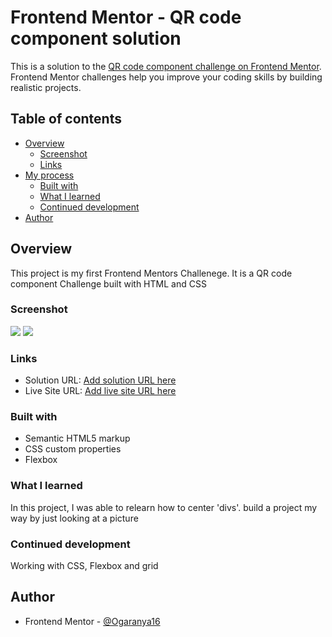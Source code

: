 # Frontend Mentor - QR code component solution

This is a solution to the [QR code component challenge on Frontend Mentor](https://www.frontendmentor.io/challenges/qr-code-component-iux_sIO_H). Frontend Mentor challenges help you improve your coding skills by building realistic projects.

## Table of contents

- [Overview](#overview)
  - [Screenshot](#screenshot)
  - [Links](#links)
- [My process](#my-process)
  - [Built with](#built-with)
  - [What I learned](#what-i-learned)
  - [Continued development](#continued-development)
- [Author](#author)

## Overview

This project is my first Frontend Mentors Challenege. It is a QR code component Challenge built with HTML and CSS

### Screenshot

![](./images/Desktop-screenshot.png)
![](./images/mobile-screenshoot.png)

### Links

- Solution URL: [Add solution URL here]((https://github.com/Ogaranya16/QR-code-component))
- Live Site URL: [Add live site URL here]((https://ogaranya16.github.io/QR-code-component/))

### Built with

- Semantic HTML5 markup
- CSS custom properties
- Flexbox

### What I learned

In this project, I was able to relearn how to center 'divs'. build a project my way by just looking at a picture

### Continued development

Working with CSS, Flexbox and grid

## Author

- Frontend Mentor - [@Ogaranya16](https://www.frontendmentor.io/profile/Ogaranya16)

